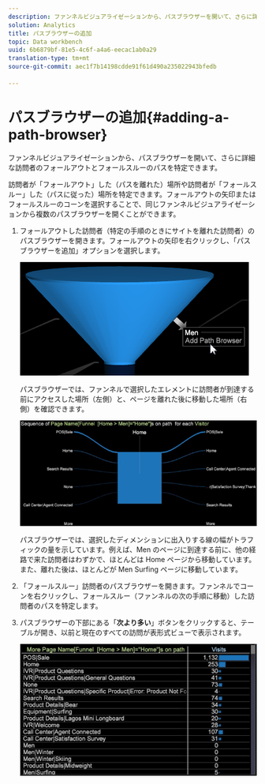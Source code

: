 ```yaml
---
description: ファンネルビジュアライゼーションから、パスブラウザーを開いて、さらに詳細な訪問者のフォールアウトとフォールスルーのパスを特定できます。
solution: Analytics
title: パスブラウザーの追加
topic: Data workbench
uuid: 6b6879bf-81e5-4c6f-a4a6-eecac1ab0a29
translation-type: tm+mt
source-git-commit: aec1f7b14198cdde91f61d490a235022943bfedb

---
```



# パスブラウザーの追加{#adding-a-path-browser}

ファンネルビジュアライゼーションから、パスブラウザーを開いて、さらに詳細な訪問者のフォールアウトとフォールスルーのパスを特定できます。

<!-- <a id="section_874AAAA89CB440EA9EABC514E987B613"></a> -->

訪問者が「フォールアウト」した（パスを離れた）場所や訪問者が「フォールスルー」した（パスに従った）場所を特定できます。フォールアウトの矢印またはフォールスルーのコーンを選択することで、同じファンネルビジュアライゼーションから複数のパスブラウザーを開くことができます。

1. フォールアウトした訪問者（特定の手順のときにサイトを離れた訪問者）のパスブラウザーを開きます。フォールアウトの矢印を右クリックし、「パスブラウザーを追加」オプションを選択します。

   ![](assets/funnel_path_browser_1.png)

   パスブラウザーでは、ファンネルで選択したエレメントに訪問者が到達する前にアクセスした場所（左側）と、ページを離れた後に移動した場所（右側）を確認できます。

   ![](assets/funnel_path_browser_2.png)

   パスブラウザーでは、選択したディメンションに出入りする線の幅がトラフィックの量を示しています。例えば、Men のページに到達する前に、他の経路で来た訪問者はわずかで、ほとんどは Home ページから移動しています。また、離れた後は、ほとんどが Men Surfing ページに移動しています。

1. 「フォールスルー」訪問者のパスブラウザーを開きます。ファンネルでコーンを右クリックし、フォールスルー（ファンネルの次の手順に移動）した訪問者のパスを特定します。
1. パスブラウザーの下部にある「**次より多い**」ボタンをクリックすると、テーブルが開き、以前と現在のすべての訪問が表形式ビューで表示されます。

   ![](assets/path_browser_more.png)


